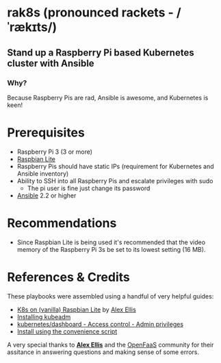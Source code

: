 # rak8s (pronounced rackets - /ˈrækɪts/)

## Stand up a Raspberry Pi based Kubernetes cluster with Ansible

### Why?

Because Raspberry Pis are rad, Ansible is awesome, and Kubernetes is keen!

# Prerequisites

* Raspberry Pi 3 (3 or more)
* [Raspbian Lite](https://www.raspberrypi.org/downloads/raspbian/)
* Raspberry Pis should have static IPs (requirement for Kubernetes and Ansible inventory)
* Ability to SSH into all Raspberry Pis and escalate privileges with sudo
  * The pi user is fine just change its password
* [Ansible](http://docs.ansible.com/ansible/latest/intro_installation.html) 2.2 or higher

# Recommendations

* Since Raspbian Lite is being used it's recommended that the video memory of the Raspberry Pi 3s be set to its lowest setting (16 MB).

# References & Credits

These playbooks were assembled using a handful of very helpful guides:

* [K8s on (vanilla) Raspbian Lite](https://gist.github.com/alexellis/fdbc90de7691a1b9edb545c17da2d975) by [Alex Ellis](https://www.alexellis.io/)
* [Installing kubeadm](https://kubernetes.io/docs/setup/independent/install-kubeadm/)
* [kubernetes/dashboard - Access control - Admin privileges](https://github.com/kubernetes/dashboard/wiki/Access-control#admin-privileges)
* [Install using the convenience script](https://docs.docker.com/engine/installation/linux/docker-ce/debian/#install-using-the-convenience-script)

A very special thanks to [**Alex Ellis**](https://www.alexellis.io/) and the [OpenFaaS](https://www.openfaas.com/) community for their assitance in answering questions and making sense of some errors.